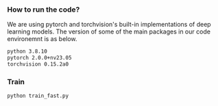 ### How to run the code?

We are using pytorch and torchvision's built-in implementations of deep learning models. 
The version of some of the main packages in our code environemnt is as below.

```bash
python 3.8.10
pytorch 2.0.0+nv23.05
torchvision 0.15.2a0
```
### Train

```bash
python train_fast.py
```
